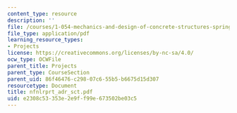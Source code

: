 ```yaml
---
content_type: resource
description: ''
file: /courses/1-054-mechanics-and-design-of-concrete-structures-spring-2004/e2308c53353e2e9ff99e673502be03c5_nfnlrprt_adr_sct.pdf
file_type: application/pdf
learning_resource_types:
- Projects
license: https://creativecommons.org/licenses/by-nc-sa/4.0/
ocw_type: OCWFile
parent_title: Projects
parent_type: CourseSection
parent_uid: 86f46476-c298-07c6-55b5-b6675d15d307
resourcetype: Document
title: nfnlrprt_adr_sct.pdf
uid: e2308c53-353e-2e9f-f99e-673502be03c5
---
```

